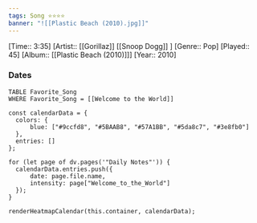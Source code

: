 ```yaml
---
tags: Song ⭐⭐⭐⭐ 
banner: "![[Plastic Beach (2010).jpg]]"
---
```

[Time:: 3:35]
[Artist:: [[Gorillaz]] [[Snoop Dogg]] ]
[Genre:: Pop]
[Played:: 45]
[Album:: [[Plastic Beach (2010)]]]
[Year:: 2010]
### Dates
````dataview
TABLE Favorite_Song
WHERE Favorite_Song = [[Welcome to the World]]
````


  ```dataviewjs
const calendarData = { 
	colors: { 
		blue: ["#9ccfd8", "#5BAAB8", "#57A1BB", "#5da8c7", "#3e8fb0"] 
	}, 
	entries: [] 
}; 

for (let page of dv.pages('"Daily Notes"')) { 
	calendarData.entries.push({ 
		date: page.file.name, 
		intensity: page["Welcome_to_the_World"]
	}); 
} 

renderHeatmapCalendar(this.container, calendarData);
```
